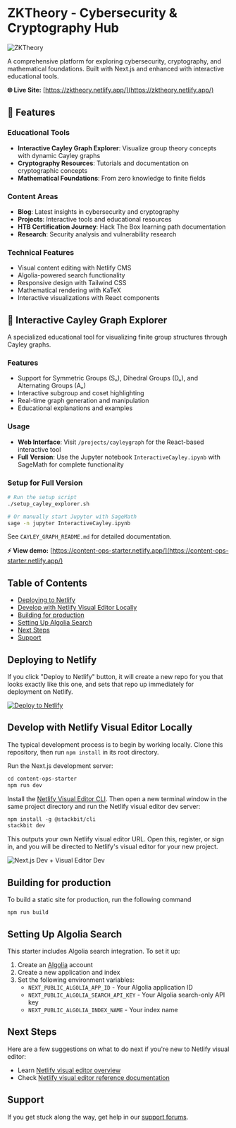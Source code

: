 # ZKTheory - Cybersecurity & Cryptography Hub

![ZKTheory](https://assets.stackbit.com/docs/content-ops-starter-thumb.png)

A comprehensive platform for exploring cybersecurity, cryptography, and mathematical foundations. Built with Next.js and enhanced with interactive educational tools.

**🌐 Live Site:** [https://zktheory.netlify.app/](https://zktheory.netlify.app/)

## 🎯 Features

### Educational Tools

- **Interactive Cayley Graph Explorer**: Visualize group theory concepts with dynamic Cayley graphs
- **Cryptography Resources**: Tutorials and documentation on cryptographic concepts
- **Mathematical Foundations**: From zero knowledge to finite fields

### Content Areas

- **Blog**: Latest insights in cybersecurity and cryptography
- **Projects**: Interactive tools and educational resources
- **HTB Certification Journey**: Hack The Box learning path documentation
- **Research**: Security analysis and vulnerability research

### Technical Features

- Visual content editing with Netlify CMS
- Algolia-powered search functionality
- Responsive design with Tailwind CSS
- Mathematical rendering with KaTeX
- Interactive visualizations with React components

## 🔬 Interactive Cayley Graph Explorer

A specialized educational tool for visualizing finite group structures through Cayley graphs.

### Features

- Support for Symmetric Groups (Sₙ), Dihedral Groups (Dₙ), and Alternating Groups (Aₙ)
- Interactive subgroup and coset highlighting
- Real-time graph generation and manipulation
- Educational explanations and examples

### Usage

- **Web Interface**: Visit `/projects/cayleygraph` for the React-based interactive tool
- **Full Version**: Use the Jupyter notebook `InteractiveCayley.ipynb` with SageMath for complete functionality

### Setup for Full Version

```bash
# Run the setup script
./setup_cayley_explorer.sh

# Or manually start Jupyter with SageMath
sage -n jupyter InteractiveCayley.ipynb
```

See `CAYLEY_GRAPH_README.md` for detailed documentation.

**⚡ View demo:** [https://content-ops-starter.netlify.app/](https://content-ops-starter.netlify.app/)

## Table of Contents

- [Deploying to Netlify](#deploying-to-netlify)
- [Develop with Netlify Visual Editor Locally](#develop-with-netlify-visual-editor-locally)
- [Building for production](#building-for-production)
- [Setting Up Algolia Search](#setting-up-algolia-search)
- [Next Steps](#next-steps)
- [Support](#support)

## Deploying to Netlify

If you click "Deploy to Netlify" button, it will create a new repo for you that looks exactly like this one, and sets that repo up immediately for deployment on Netlify.

[![Deploy to Netlify](https://www.netlify.com/img/deploy/button.svg)](https://app.netlify.com/start/deploy?repository=https://github.com/netlify-templates/content-ops-starter)

## Develop with Netlify Visual Editor Locally

The typical development process is to begin by working locally. Clone this repository, then run `npm install` in its root directory.

Run the Next.js development server:

```txt
cd content-ops-starter
npm run dev
```

Install the [Netlify Visual Editor CLI](https://www.npmjs.com/package/@stackbit/cli). Then open a new terminal window in the same project directory and run the Netlify visual editor dev server:

```txt
npm install -g @stackbit/cli
stackbit dev
```

This outputs your own Netlify visual editor URL. Open this, register, or sign in, and you will be directed to Netlify's visual editor for your new project.

![Next.js Dev + Visual Editor Dev](https://assets.stackbit.com/docs/next-dev-stackbit-dev.png)

## Building for production

To build a static site for production, run the following command

```shell
npm run build
```

## Setting Up Algolia Search

This starter includes Algolia search integration. To set it up:

1. Create an [Algolia](https://www.algolia.com/) account
2. Create a new application and index
3. Set the following environment variables:
   - `NEXT_PUBLIC_ALGOLIA_APP_ID` - Your Algolia application ID
   - `NEXT_PUBLIC_ALGOLIA_SEARCH_API_KEY` - Your Algolia search-only API key
   - `NEXT_PUBLIC_ALGOLIA_INDEX_NAME` - Your index name

## Next Steps

Here are a few suggestions on what to do next if you're new to Netlify visual editor:

- Learn [Netlify visual editor overview](https://docs.netlify.com/visual-editor/visual-editing/)
- Check [Netlify visual editor reference documentation](https://visual-editor-reference.netlify.com/)

## Support

If you get stuck along the way, get help in our [support forums](https://answers.netlify.com/).
